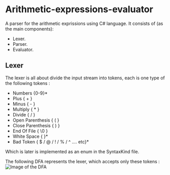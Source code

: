 # Arithmetic-expressions-evaluator

A parser for the arithmetic exprissions using C# language. It consists of (as the main components): 
- Lexer.
- Parser.
- Evaluator.

## Lexer
The lexer is all about divide the input stream into tokens, each is one type of the following tokens : 
- Numbers                        {0-9}*
- Plus                           { + }
- Minus                          { - }
- Multiply                       { * }
- Divide                         { / }
- Open Parenthesis               { ( }
- Close Parenthesis              { ) }
- End Of File                    { \0 }
- White Space                    {   }*
- Bad Token                      { $ / @ / ! / % / ^ …. etc}*  

Which is later is implemented as an enum in the SyntaxKind file.

The following DFA represents the lexer, which accepts only these tokens :
![Image of the DFA](https://github.com/yossef-khaled/Arithmetic-expressions-evaluator/Images/DFA.png)



